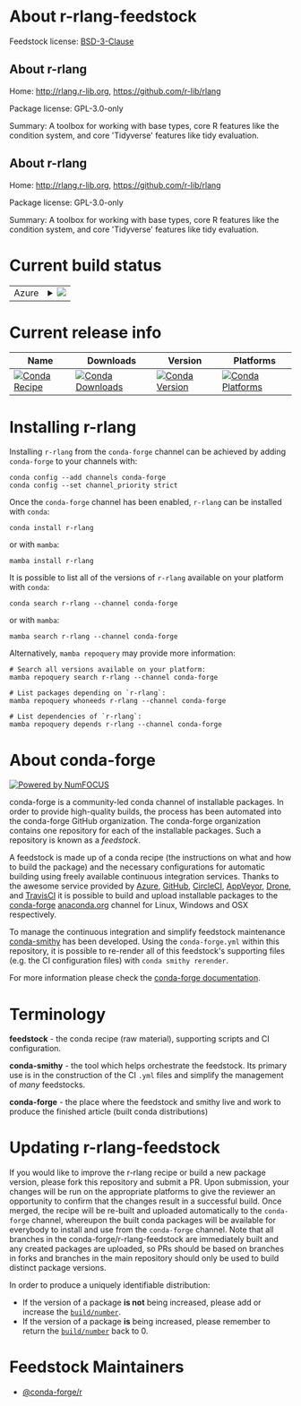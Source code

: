 About r-rlang-feedstock
=======================

Feedstock license: [BSD-3-Clause](https://github.com/conda-forge/r-rlang-feedstock/blob/main/LICENSE.txt)


About r-rlang
-------------

Home: http://rlang.r-lib.org, https://github.com/r-lib/rlang

Package license: GPL-3.0-only

Summary: A toolbox for working with base types, core R features like the condition system, and core 'Tidyverse' features like tidy evaluation.

About r-rlang
-------------

Home: http://rlang.r-lib.org, https://github.com/r-lib/rlang

Package license: GPL-3.0-only

Summary: A toolbox for working with base types, core R features like the condition system, and core 'Tidyverse' features like tidy evaluation.

Current build status
====================


<table>
    
  <tr>
    <td>Azure</td>
    <td>
      <details>
        <summary>
          <a href="https://dev.azure.com/conda-forge/feedstock-builds/_build/latest?definitionId=1547&branchName=main">
            <img src="https://dev.azure.com/conda-forge/feedstock-builds/_apis/build/status/r-rlang-feedstock?branchName=main">
          </a>
        </summary>
        <table>
          <thead><tr><th>Variant</th><th>Status</th></tr></thead>
          <tbody><tr>
              <td>linux_64_r_base4.3</td>
              <td>
                <a href="https://dev.azure.com/conda-forge/feedstock-builds/_build/latest?definitionId=1547&branchName=main">
                  <img src="https://dev.azure.com/conda-forge/feedstock-builds/_apis/build/status/r-rlang-feedstock?branchName=main&jobName=linux&configuration=linux%20linux_64_r_base4.3" alt="variant">
                </a>
              </td>
            </tr><tr>
              <td>linux_64_r_base4.4</td>
              <td>
                <a href="https://dev.azure.com/conda-forge/feedstock-builds/_build/latest?definitionId=1547&branchName=main">
                  <img src="https://dev.azure.com/conda-forge/feedstock-builds/_apis/build/status/r-rlang-feedstock?branchName=main&jobName=linux&configuration=linux%20linux_64_r_base4.4" alt="variant">
                </a>
              </td>
            </tr><tr>
              <td>linux_aarch64_r_base4.3</td>
              <td>
                <a href="https://dev.azure.com/conda-forge/feedstock-builds/_build/latest?definitionId=1547&branchName=main">
                  <img src="https://dev.azure.com/conda-forge/feedstock-builds/_apis/build/status/r-rlang-feedstock?branchName=main&jobName=linux&configuration=linux%20linux_aarch64_r_base4.3" alt="variant">
                </a>
              </td>
            </tr><tr>
              <td>linux_aarch64_r_base4.4</td>
              <td>
                <a href="https://dev.azure.com/conda-forge/feedstock-builds/_build/latest?definitionId=1547&branchName=main">
                  <img src="https://dev.azure.com/conda-forge/feedstock-builds/_apis/build/status/r-rlang-feedstock?branchName=main&jobName=linux&configuration=linux%20linux_aarch64_r_base4.4" alt="variant">
                </a>
              </td>
            </tr><tr>
              <td>linux_ppc64le_r_base4.3</td>
              <td>
                <a href="https://dev.azure.com/conda-forge/feedstock-builds/_build/latest?definitionId=1547&branchName=main">
                  <img src="https://dev.azure.com/conda-forge/feedstock-builds/_apis/build/status/r-rlang-feedstock?branchName=main&jobName=linux&configuration=linux%20linux_ppc64le_r_base4.3" alt="variant">
                </a>
              </td>
            </tr><tr>
              <td>linux_ppc64le_r_base4.4</td>
              <td>
                <a href="https://dev.azure.com/conda-forge/feedstock-builds/_build/latest?definitionId=1547&branchName=main">
                  <img src="https://dev.azure.com/conda-forge/feedstock-builds/_apis/build/status/r-rlang-feedstock?branchName=main&jobName=linux&configuration=linux%20linux_ppc64le_r_base4.4" alt="variant">
                </a>
              </td>
            </tr><tr>
              <td>osx_64_r_base4.3</td>
              <td>
                <a href="https://dev.azure.com/conda-forge/feedstock-builds/_build/latest?definitionId=1547&branchName=main">
                  <img src="https://dev.azure.com/conda-forge/feedstock-builds/_apis/build/status/r-rlang-feedstock?branchName=main&jobName=osx&configuration=osx%20osx_64_r_base4.3" alt="variant">
                </a>
              </td>
            </tr><tr>
              <td>osx_64_r_base4.4</td>
              <td>
                <a href="https://dev.azure.com/conda-forge/feedstock-builds/_build/latest?definitionId=1547&branchName=main">
                  <img src="https://dev.azure.com/conda-forge/feedstock-builds/_apis/build/status/r-rlang-feedstock?branchName=main&jobName=osx&configuration=osx%20osx_64_r_base4.4" alt="variant">
                </a>
              </td>
            </tr><tr>
              <td>osx_arm64_r_base4.3</td>
              <td>
                <a href="https://dev.azure.com/conda-forge/feedstock-builds/_build/latest?definitionId=1547&branchName=main">
                  <img src="https://dev.azure.com/conda-forge/feedstock-builds/_apis/build/status/r-rlang-feedstock?branchName=main&jobName=osx&configuration=osx%20osx_arm64_r_base4.3" alt="variant">
                </a>
              </td>
            </tr><tr>
              <td>osx_arm64_r_base4.4</td>
              <td>
                <a href="https://dev.azure.com/conda-forge/feedstock-builds/_build/latest?definitionId=1547&branchName=main">
                  <img src="https://dev.azure.com/conda-forge/feedstock-builds/_apis/build/status/r-rlang-feedstock?branchName=main&jobName=osx&configuration=osx%20osx_arm64_r_base4.4" alt="variant">
                </a>
              </td>
            </tr><tr>
              <td>win_64_r_base4.3</td>
              <td>
                <a href="https://dev.azure.com/conda-forge/feedstock-builds/_build/latest?definitionId=1547&branchName=main">
                  <img src="https://dev.azure.com/conda-forge/feedstock-builds/_apis/build/status/r-rlang-feedstock?branchName=main&jobName=win&configuration=win%20win_64_r_base4.3" alt="variant">
                </a>
              </td>
            </tr><tr>
              <td>win_64_r_base4.4</td>
              <td>
                <a href="https://dev.azure.com/conda-forge/feedstock-builds/_build/latest?definitionId=1547&branchName=main">
                  <img src="https://dev.azure.com/conda-forge/feedstock-builds/_apis/build/status/r-rlang-feedstock?branchName=main&jobName=win&configuration=win%20win_64_r_base4.4" alt="variant">
                </a>
              </td>
            </tr>
          </tbody>
        </table>
      </details>
    </td>
  </tr>
</table>

Current release info
====================

| Name | Downloads | Version | Platforms |
| --- | --- | --- | --- |
| [![Conda Recipe](https://img.shields.io/badge/recipe-r--rlang-green.svg)](https://anaconda.org/conda-forge/r-rlang) | [![Conda Downloads](https://img.shields.io/conda/dn/conda-forge/r-rlang.svg)](https://anaconda.org/conda-forge/r-rlang) | [![Conda Version](https://img.shields.io/conda/vn/conda-forge/r-rlang.svg)](https://anaconda.org/conda-forge/r-rlang) | [![Conda Platforms](https://img.shields.io/conda/pn/conda-forge/r-rlang.svg)](https://anaconda.org/conda-forge/r-rlang) |

Installing r-rlang
==================

Installing `r-rlang` from the `conda-forge` channel can be achieved by adding `conda-forge` to your channels with:

```
conda config --add channels conda-forge
conda config --set channel_priority strict
```

Once the `conda-forge` channel has been enabled, `r-rlang` can be installed with `conda`:

```
conda install r-rlang
```

or with `mamba`:

```
mamba install r-rlang
```

It is possible to list all of the versions of `r-rlang` available on your platform with `conda`:

```
conda search r-rlang --channel conda-forge
```

or with `mamba`:

```
mamba search r-rlang --channel conda-forge
```

Alternatively, `mamba repoquery` may provide more information:

```
# Search all versions available on your platform:
mamba repoquery search r-rlang --channel conda-forge

# List packages depending on `r-rlang`:
mamba repoquery whoneeds r-rlang --channel conda-forge

# List dependencies of `r-rlang`:
mamba repoquery depends r-rlang --channel conda-forge
```


About conda-forge
=================

[![Powered by
NumFOCUS](https://img.shields.io/badge/powered%20by-NumFOCUS-orange.svg?style=flat&colorA=E1523D&colorB=007D8A)](https://numfocus.org)

conda-forge is a community-led conda channel of installable packages.
In order to provide high-quality builds, the process has been automated into the
conda-forge GitHub organization. The conda-forge organization contains one repository
for each of the installable packages. Such a repository is known as a *feedstock*.

A feedstock is made up of a conda recipe (the instructions on what and how to build
the package) and the necessary configurations for automatic building using freely
available continuous integration services. Thanks to the awesome service provided by
[Azure](https://azure.microsoft.com/en-us/services/devops/), [GitHub](https://github.com/),
[CircleCI](https://circleci.com/), [AppVeyor](https://www.appveyor.com/),
[Drone](https://cloud.drone.io/welcome), and [TravisCI](https://travis-ci.com/)
it is possible to build and upload installable packages to the
[conda-forge](https://anaconda.org/conda-forge) [anaconda.org](https://anaconda.org/)
channel for Linux, Windows and OSX respectively.

To manage the continuous integration and simplify feedstock maintenance
[conda-smithy](https://github.com/conda-forge/conda-smithy) has been developed.
Using the ``conda-forge.yml`` within this repository, it is possible to re-render all of
this feedstock's supporting files (e.g. the CI configuration files) with ``conda smithy rerender``.

For more information please check the [conda-forge documentation](https://conda-forge.org/docs/).

Terminology
===========

**feedstock** - the conda recipe (raw material), supporting scripts and CI configuration.

**conda-smithy** - the tool which helps orchestrate the feedstock.
                   Its primary use is in the construction of the CI ``.yml`` files
                   and simplify the management of *many* feedstocks.

**conda-forge** - the place where the feedstock and smithy live and work to
                  produce the finished article (built conda distributions)


Updating r-rlang-feedstock
==========================

If you would like to improve the r-rlang recipe or build a new
package version, please fork this repository and submit a PR. Upon submission,
your changes will be run on the appropriate platforms to give the reviewer an
opportunity to confirm that the changes result in a successful build. Once
merged, the recipe will be re-built and uploaded automatically to the
`conda-forge` channel, whereupon the built conda packages will be available for
everybody to install and use from the `conda-forge` channel.
Note that all branches in the conda-forge/r-rlang-feedstock are
immediately built and any created packages are uploaded, so PRs should be based
on branches in forks and branches in the main repository should only be used to
build distinct package versions.

In order to produce a uniquely identifiable distribution:
 * If the version of a package **is not** being increased, please add or increase
   the [``build/number``](https://docs.conda.io/projects/conda-build/en/latest/resources/define-metadata.html#build-number-and-string).
 * If the version of a package **is** being increased, please remember to return
   the [``build/number``](https://docs.conda.io/projects/conda-build/en/latest/resources/define-metadata.html#build-number-and-string)
   back to 0.

Feedstock Maintainers
=====================

* [@conda-forge/r](https://github.com/orgs/conda-forge/teams/r/)

